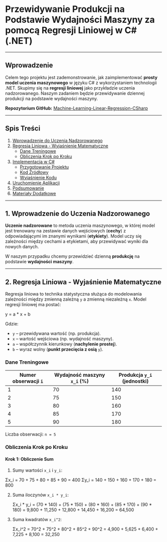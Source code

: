 # Przewidywanie Produkcji na Podstawie Wydajności Maszyny za pomocą Regresji Liniowej w C# (.NET)

---

## Wprowadzenie

Celem tego projektu jest zademonstrowanie, jak zaimplementować **prosty model uczenia maszynowego** w języku C# z wykorzystaniem technologii .NET. Skupimy się na **regresji liniowej** jako przykładzie uczenia nadzorowanego. Naszym zadaniem będzie przewidywanie dziennej produkcji na podstawie wydajności maszyny.

**Repozytorium GitHub:** [Machine-Learning-Linear-Regression-CSharp](https://github.com/TwojNickGitHub/Machine-Learning-Linear-Regression-CSharp)

---

## Spis Treści

1. [Wprowadzenie do Uczenia Nadzorowanego](#1-wprowadzenie-do-uczenia-nadzorowanego)
2. [Regresja Liniowa - Wyjaśnienie Matematyczne](#2-regresja-liniowa---wyjaśnienie-matematyczne)
   - [Dane Treningowe](#dane-treningowe)
   - [Obliczenia Krok po Kroku](#obliczenia-krok-po-kroku)
3. [Implementacja w C#](#3-implementacja-w-c)
   - [Przygotowanie Projektu](#przygotowanie-projektu)
   - [Kod Źródłowy](#kod-źródłowy)
   - [Wyjaśnienie Kodu](#wyjaśnienie-kodu)
4. [Uruchomienie Aplikacji](#4-uruchomienie-aplikacji)
5. [Podsumowanie](#5-podsumowanie)
6. [Materiały Dodatkowe](#6-materiały-dodatkowe)

---

## 1. Wprowadzenie do Uczenia Nadzorowanego

**Uczenie nadzorowane** to metoda uczenia maszynowego, w której model jest trenowany na zestawie danych wejściowych (**cechy**) z odpowiadającymi im znanymi wynikami (**etykiety**). Model uczy się zależności między cechami a etykietami, aby przewidywać wyniki dla nowych danych.

W naszym przypadku chcemy przewidzieć dzienną **produkcję** na podstawie **wydajności maszyny**.

---

## 2. Regresja Liniowa - Wyjaśnienie Matematyczne

Regresja liniowa to technika statystyczna służąca do modelowania zależności między zmienną zależną `y` a zmienną niezależną `x`. Model regresji liniowej ma postać:

y = a * x + b

Gdzie:

- `y` – przewidywana wartość (np. produkcja).
- `x` – wartość wejściowa (np. wydajność maszyny).
- `a` – współczynnik kierunkowy (**nachylenie prostej**).
- `b` – wyraz wolny (**punkt przecięcia z osią** `y`).

### Dane Treningowe

| Numer obserwacji `i` | Wydajność maszyny `x_i` (%) | Produkcja `y_i` (jednostki) |
|----------------------|------------------------------|-----------------------------|
| 1                    | 70                           | 140                         |
| 2                    | 75                           | 150                         |
| 3                    | 80                           | 160                         |
| 4                    | 85                           | 170                         |
| 5                    | 90                           | 180                         |

Liczba obserwacji: `n = 5`

### Obliczenia Krok po Kroku

#### Krok 1: Obliczenie Sum

1. Sumy wartości `x_i` i `y_i`:

  Σx_i = 70 + 75 + 80 + 85 + 90 = 400
  Σy_i = 140 + 150 + 160 + 170 + 180 = 800


2. Suma iloczynów `x_i * y_i`:

    Σx_i * y_i = (70 * 140) + (75 * 150) + (80 * 160) + (85 * 170) + (90 * 180) = 9,800 + 11,250 + 12,800 + 14,450 + 16,200 = 64,500


3. Suma kwadratów `x_i^2`:

    Σx_i^2 = 70^2 + 75^2 + 80^2 + 85^2 + 90^2 = 4,900 + 5,625 + 6,400 + 7,225 + 8,100 = 32,250



